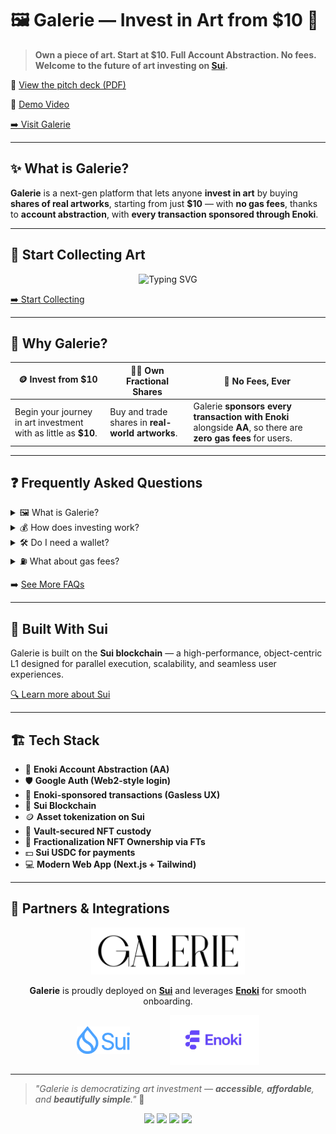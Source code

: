 # 🖼️ Galerie — Invest in Art from $10 💸

> **Own a piece of art. Start at $10. Full Account Abstraction. No fees. Welcome to the future of art investing on [Sui](https://sui.io/).**

📄 [View the pitch deck (PDF)](https://galerie-com.github.io/pitch-deck/)

🎥 [Demo Video](https://www.youtube.com/DEMOVIDEO)

[➡️ Visit Galerie](https://galerie-com.vercel.app/)

---

## ✨ What is Galerie?

**Galerie** is a next-gen platform that lets anyone **invest in art** by buying **shares of real artworks**, starting from just **$10** — with **no gas fees**, thanks to **account abstraction**, with **every transaction sponsored through Enoki**.

---

## 🎨 Start Collecting Art

<p align="center">
  <img src="https://readme-typing-svg.herokuapp.com?font=Fira+Code&size=20&duration=3000&pause=1000&color=E88C4C&center=true&vCenter=true&width=700&lines=💰+Own+art+from+just+%2410;🔐+No+fees,+ever;🖼️+Fractional+ownership+made+easy" alt="Typing SVG" />
</p>

[➡️ Start Collecting](https://galerie-com.vercel.app/)

---

## 🚀 Why Galerie?

| 🪙 Invest from $10 | 🧑‍🎨 Own Fractional Shares | 💸 No Fees, Ever |
|-------------------|---------------------------|------------------|
| Begin your journey in art investment with as little as **$10**. | Buy and trade shares in **real-world artworks**. | Galerie **sponsors every transaction with Enoki** alongside **AA**, so there are **zero gas fees** for users. |

---

## ❓ Frequently Asked Questions

<details>
  <summary>🖼️ What is Galerie?</summary>
  <p>Galerie is a decentralized platform where you can <strong>invest in artworks</strong> by purchasing fractional shares — easily and affordably.</p>
</details>

<details>
  <summary>💰 How does investing work?</summary>
  <p>Each artwork is tokenized. You can <strong>buy shares starting from $10</strong>, track performance, and eventually resell.</p>
</details>

<details>
  <summary>🛠️ Do I need a wallet?</summary>
  <p>No wallet setup needed. Just <strong>log in with your google account</strong> — it's secure, seamless, and Web2-friendly.</p>
</details>

<details>
  <summary>⛽ What about gas fees?</summary>
  <p><strong>None.</strong> Galerie <strong>sponsors every transaction through Enoki</strong> with full <strong>Account Abstraction</strong> — you never pay transaction fees.</p>
</details>

➡️ [See More FAQs](https://galerie-fi.vercel.app/#faq)

---

## 🧬 Built With Sui

Galerie is built on the **Sui blockchain** — a high-performance, object-centric L1 designed for parallel execution, scalability, and seamless user experiences.

[🔍 Learn more about Sui](https://sui.io/)

---

## 🏗️ Tech Stack

- 🧩 **Enoki Account Abstraction (AA)**
- 🛡️ **Google Auth (Web2-style login)**
- 🔄 **Enoki-sponsored transactions (Gasless UX)**
- 🌊 **Sui Blockchain**
- 🪙 **Asset tokenization on Sui**
- 🏦 **Vault-secured NFT custody**
- 🧮 **Fractionalization NFT Ownership via FTs**
- 💵 **Sui USDC for payments**
- 💻 **Modern Web App (Next.js + Tailwind)**

---

## 🤝 Partners & Integrations

<p align="center">
  <img src="../assets/logo_galerie.jpg" alt="Galerie" height="75" />
</p>

<p align="center">
  <strong>Galerie</strong> is proudly deployed on <a href="https://sui.io/"><strong>Sui</strong></a> and leverages <a href="https://enoki.mystenlabs.com/"><strong>Enoki</strong></a> for smooth onboarding.
</p>

<p align="center">
  <img src="../assets/sui.png" alt="Sui" height="44" style="vertical-align:middle; margin-right:60px;" />
  <img src="../assets/enoki.png" alt="Enoki" height="80" style="vertical-align:middle;" />
</p>

---

> _"Galerie is democratizing art investment — **accessible**, **affordable**, and **beautifully simple**."_ 🎨

<p align="center">
  <img src="https://img.shields.io/badge/aa-enabled-purple?style=for-the-badge" />
  <img src="https://img.shields.io/badge/no%20fees-gasless-brightgreen?style=for-the-badge" />
  <img src="https://img.shields.io/badge/fractional-ownership-orange?style=for-the-badge" />
  <img src="https://img.shields.io/badge/NFT%20custody-vault-red?style=for-the-badge" />
</p>
